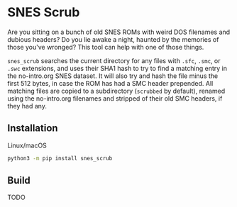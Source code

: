 # SNES Scrub

Are you sitting on a bunch of old SNES ROMs with weird DOS filenames and dubious headers? Do you lie awake a night, haunted by the memories of those you've wronged? This tool can help with one of those things.

`snes_scrub` searches the current directory for any files with `.sfc`, `.smc`, or `.swc` extensions, and uses their SHA1 hash to try to find a matching entry in the no-intro.org SNES dataset. It will also try and hash the file minus the first 512 bytes, in case the ROM has had a SMC header prepended. All matching files are copied to a subdirectory (`scrubbed` by default), renamed using the no-intro.org filenames and stripped of their old SMC headers, if they had any.

## Installation

Linux/macOS

```sh
python3 -m pip install snes_scrub
```

## Build

TODO
